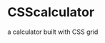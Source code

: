 # CSScalculator
a calculator built with CSS grid

<!-- https://scotch.io/bar-talk/code-challenge-2-build-a-calculator-with-css-grid -->